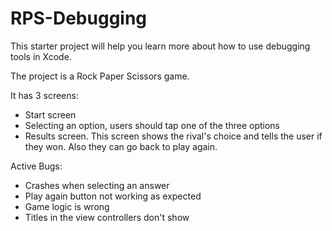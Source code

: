 # RPS-Debugging

This starter project will help you learn more about how to use debugging tools in Xcode.

The project is a Rock Paper Scissors game. 

It has 3 screens:
- Start screen
- Selecting an option, users should tap one of the three options
- Results screen. This screen shows the rival's choice and tells the user if they won. Also they can go back to play again.

Active Bugs:

- Crashes when selecting an answer
- Play again button not working as expected
- Game logic is wrong
- Titles in the view controllers don't show
